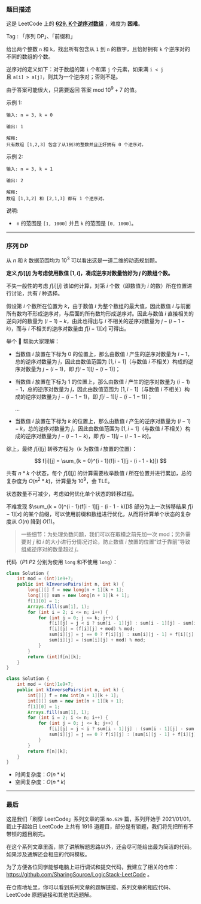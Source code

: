 ### 题目描述

这是 LeetCode 上的 **[629. K个逆序对数组](https://leetcode-cn.com/problems/k-inverse-pairs-array/solution/gong-shui-san-xie-yi-dao-xu-lie-dp-zhuan-tm01/)** ，难度为 **困难**。

Tag : 「序列 DP」、「前缀和」



给出两个整数 `n` 和 `k`，找出所有包含从 `1` 到 `n` 的数字，且恰好拥有 `k` 个逆序对的不同的数组的个数。

逆序对的定义如下：对于数组的第 `i` 个和第 `j` 个元素，如果满 `i < j` 且 `a[i] > a[j]`，则其为一个逆序对；否则不是。

由于答案可能很大，只需要返回 答案 mod $10^9 + 7$ 的值。

示例 1:
```
输入: n = 3, k = 0

输出: 1

解释: 
只有数组 [1,2,3] 包含了从1到3的整数并且正好拥有 0 个逆序对。
```
示例 2:
```
输入: n = 3, k = 1

输出: 2

解释: 
数组 [1,3,2] 和 [2,1,3] 都有 1 个逆序对。
```

说明:
*  `n` 的范围是 `[1, 1000]` 并且 `k` 的范围是 `[0, 1000]`。

---

### 序列 DP

从 $n$ 和 $k$ 数据范围均为 $10^3$ 可以看出这是一道二维的动态规划题。

**定义 $f[i][j]$ 为考虑使用数值 $[1,i]$，凑成逆序对数量恰好为 $j$ 的数组个数。**

不失一般性的考虑 $f[i][j]$ 该如何计算，对第 $i$ 个数（即数值为 $i$ 的数）所在位置进行讨论，共有 $i$ 种选择。

假设第 $i$ 个数所在位置为 $k$，由于数值 $i$ 为整个数组的最大值，因此数值 $i$ 与前面所有数均不形成逆序对，与后面的所有数均形成逆序对。因此与数值 $i$ 直接相关的逆向对的数量为 $(i - 1)- k$，由此也得出与 $i$ 不相关的逆序对数量为 $j - (i - 1 - k)$，而与 $i$ 不相关的逆序对数量由 $f[i - 1][x]$ 可得出。

举个 🌰 帮助大家理解：

* 当数值 $i$ 放置在下标为 $0$ 的位置上，那么由数值 $i$ 产生的逆序对数量为 $i - 1$，总的逆序对数量为 $j$，因此由数值范围为 $[1, i - 1]$（与数值 $i$ 不相关）构成的逆序对数量为 $j - (i - 1)$，即 $f[i - 1][j - (i - 1)]$；

* 当数值 $i$ 放置在下标为 $1$ 的位置上，那么由数值 $i$ 产生的逆序对数量为 $(i - 1) - 1$，总的逆序对数量为 $j$，因此由数值范围为 $[1, i - 1]$（与数值 $i$ 不相关）构成的逆序对数量为 $j - (i - 1 - 1)$，即 $f[i - 1][j - (i - 1 - 1)]$；

    ...

* 当数值 $i$ 放置在下标为 $k$ 的位置上，那么由数值 $i$ 产生的逆序对数量为 $(i - 1) - k$，总的逆序对数量为 $j$，因此由数值范围为 $[1, i - 1]$（与数值 $i$ 不相关）构成的逆序对数量为 $j - (i - 1 - k)$，即 $f[i - 1][j - (i - 1 - k)]$。

综上，最终 $f[i][j]$ 转移方程为（$k$ 为数值 $i$ 放置的位置）：

$$
f[i][j] = \sum_{k = 0}^{i - 1}(f[i - 1][j - (i - 1 - k)])
$$

共有 $n * k$ 个状态，每个 $f[i][j]$ 的计算需要枚举数值 $i$ 所在位置并进行累加，总的复杂度为 $O(n^2 *k)$，计算量为 $10^9$，会 TLE。

状态数量不可减少，考虑如何优化单个状态的转移过程。

不难发现 $\sum_{k = 0}^{i - 1}(f[i - 1][j - (i - 1 - k)])$ 部分为上一次转移结果 $f[i - 1][x]$ 的某个前缀，可以使用前缀和数组进行优化，从而将计算单个状态的复杂度从 $O(n)$ 降到 $O(1)$。

> 一些细节：为处理负数问题，我们可以在取模之前先加一次 mod；另外需要对 $j$ 和 $i$ 的大小进行分情况讨论，防止数值 $i$ 放置的位置“过于靠前”导致组成逆序对的数量超过 $j$。

代码（$P1$ $P2$ 分别为使用 `long` 和不使用 `long`）：
```Java
class Solution {
    int mod = (int)1e9+7;
    public int kInversePairs(int n, int k) {
        long[][] f = new long[n + 1][k + 1];
        long[][] sum = new long[n + 1][k + 1];
        f[1][0] = 1;
        Arrays.fill(sum[1], 1);
        for (int i = 2; i <= n; i++) {
            for (int j = 0; j <= k; j++) {
                f[i][j] = j < i ? sum[i - 1][j] : sum[i - 1][j] - sum[i - 1][j - (i - 1) - 1];
                f[i][j] = (f[i][j] + mod) % mod;
                sum[i][j] = j == 0 ? f[i][j] : sum[i][j - 1] + f[i][j];
                sum[i][j] = (sum[i][j] + mod) % mod;
            }
        }
        return (int)f[n][k];
    }
}
```


```Java
class Solution {
    int mod = (int)1e9+7;
    public int kInversePairs(int n, int k) {
        int[][] f = new int[n + 1][k + 1];
        int[][] sum = new int[n + 1][k + 1];
        f[1][0] = 1;
        Arrays.fill(sum[1], 1);
        for (int i = 2; i <= n; i++) {
            for (int j = 0; j <= k; j++) {
                f[i][j] = j < i ? sum[i - 1][j] : (sum[i - 1][j] - sum[i - 1][j - (i - 1) - 1] + mod) % mod;
                sum[i][j] = j == 0 ? f[i][j] : (sum[i][j - 1] + f[i][j]) % mod;
            }
        }
        return f[n][k];
    }
}
```
* 时间复杂度：$O(n * k)$
* 空间复杂度：$O(n * k)$

---

### 最后

这是我们「刷穿 LeetCode」系列文章的第 `No.629` 篇，系列开始于 2021/01/01，截止于起始日 LeetCode 上共有 1916 道题目，部分是有锁题，我们将先把所有不带锁的题目刷完。

在这个系列文章里面，除了讲解解题思路以外，还会尽可能给出最为简洁的代码。如果涉及通解还会相应的代码模板。

为了方便各位同学能够电脑上进行调试和提交代码，我建立了相关的仓库：https://github.com/SharingSource/LogicStack-LeetCode 。

在仓库地址里，你可以看到系列文章的题解链接、系列文章的相应代码、LeetCode 原题链接和其他优选题解。

